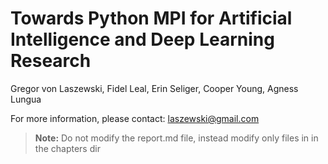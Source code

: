 # Towards Python MPI for Artificial Intelligence and Deep Learning Research 

Gregor von Laszewski, Fidel Leal, Erin Seliger, Cooper Young, Agness Lungua

For more information, please contact: <laszewski@gmail.com>

> **Note:** Do not modify the report.md file, instead modify only files in in the chapters dir
